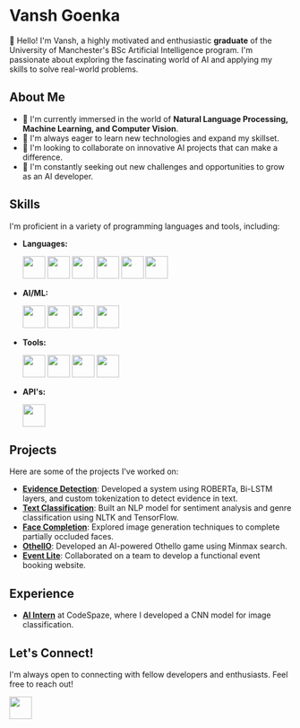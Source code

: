 # Vansh Goenka

👋 Hello! I'm Vansh, a highly motivated and enthusiastic **graduate** of the University of Manchester's BSc Artificial Intelligence program. I'm passionate about exploring the fascinating world of AI and applying my skills to solve real-world problems.

## About Me

- 🔭 I'm currently immersed in the world of **Natural Language Processing, Machine Learning, and Computer Vision**.
- 🌱 I'm always eager to learn new technologies and expand my skillset.
- 👯 I'm looking to collaborate on innovative AI projects that can make a difference.
- 🤔 I'm constantly seeking out new challenges and opportunities to grow as an AI developer.

## Skills

I'm proficient in a variety of programming languages and tools, including:

- **Languages:** 

  <img src="https://cdn.jsdelivr.net/gh/devicons/devicon/icons/java/java-original.svg" width="40" height="40" />  <img src="https://cdn.jsdelivr.net/gh/devicons/devicon/icons/python/python-original.svg" width="40" height="40" />  <img src="https://cdn.jsdelivr.net/gh/devicons/devicon/icons/c/c-original.svg" width="40" height="40" />  <img src="https://cdn.jsdelivr.net/gh/devicons/devicon/icons/cplusplus/cplusplus-original.svg" width="40" height="40" />  <img src="https://cdn.jsdelivr.net/gh/devicons/devicon/icons/html5/html5-original.svg" width="40" height="40" />  <img src="https://cdn.jsdelivr.net/gh/devicons/devicon/icons/css3/css3-original.svg" width="40" height="40" /> 

- **AI/ML:** 

  <img src="https://cdn.jsdelivr.net/gh/devicons/devicon/icons/tensorflow/tensorflow-original.svg" width="40" height="40" />  <img src="https://cdn.jsdelivr.net/gh/devicons/devicon/icons/keras/keras-original.svg" width="40" height="40" />  <img src="https://cdn.jsdelivr.net/gh/devicons/devicon/icons/scikitlearn/scikitlearn-original.svg" width="40" height="40" />  <img src="https://cdn.jsdelivr.net/gh/devicons/devicon/icons/opencv/opencv-original.svg" width="40" height="40" /> 

- **Tools:** 

  <img src="https://cdn.jsdelivr.net/gh/devicons/devicon/icons/git/git-original.svg" width="40" height="40" />  <img src="https://cdn.jsdelivr.net/gh/devicons/devicon/icons/github/github-original.svg" width="40" height="40" />  <img src="https://cdn.jsdelivr.net/gh/devicons/devicon/icons/gitlab/gitlab-original.svg" width="40" height="40" />  <img src="https://cdn.jsdelivr.net/gh/devicons/devicon/icons/jupyter/jupyter-original.svg" width="40" height="40" /> 

- **API's:**

  <img src="https://huggingface.co/front/assets/huggingface_logo-noborder.svg" width="40" height="40" />

## Projects

Here are some of the projects I've worked on:

- **[Evidence Detection](https://github.com/unusual9guy/Evidence-Detection)**: Developed a system using ROBERTa, Bi-LSTM layers, and custom tokenization to detect evidence in text. 
- **[Text Classification](https://github.com/unusual9guy/Text-Classification)**: Built an NLP model for sentiment analysis and genre classification using NLTK and TensorFlow. 
- **[Face Completion](https://github.com/unusual9guy/Machine-Learning/tree/main/Face-Completion-Model)**: Explored image generation techniques to complete partially occluded faces. 
- **[OthelIO](link-to-project-repository/demo)**: Developed an AI-powered Othello game using Minmax search. 
- **[Event Lite](https://github.com/unusual9guy/OthelIO)**: Collaborated on a team to develop a functional event booking website. 

## Experience

- **[AI Intern](https://www.linkedin.com/company/codespaze/mycompany/)** at CodeSpaze, where I developed a CNN model for image classification.

## Let's Connect!

I'm always open to connecting with fellow developers and enthusiasts. Feel free to reach out!

<a href="https://www.linkedin.com/in/vansh-goenka-ai/" target="_blank"><img src="https://cdn.jsdelivr.net/gh/devicons/devicon/icons/linkedin/linkedin-original.svg" width="40" height="40" /></a>
<!--
**unusual9guy/unusual9guy** is a ✨ _special_ ✨ repository because its `README.md` (this file) appears on your GitHub profile.

Here are some ideas to get you started:

- 🔭 I’m currently working on ...
- 🌱 I’m currently learning ...
- 👯 I’m looking to collaborate on ...
- 🤔 I’m looking for help with ...
- 💬 Ask me about ...
- 📫 How to reach me: ...
- 😄 Pronouns: ...
- ⚡ Fun fact: ...
-->
